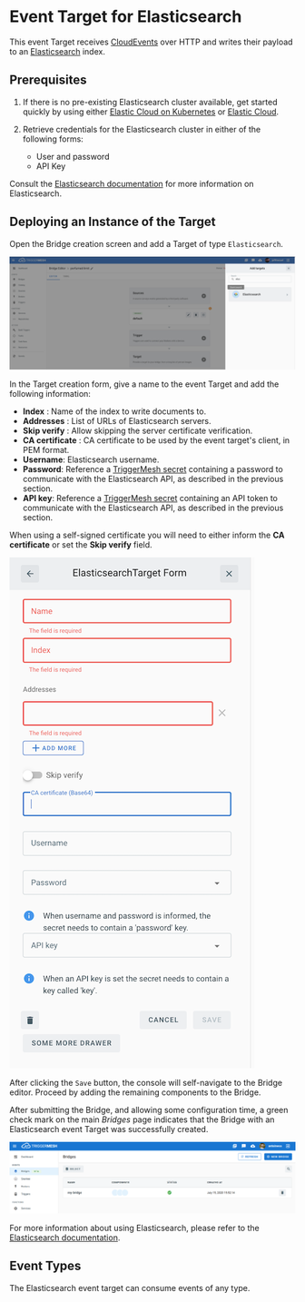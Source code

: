 # Event Target for Elasticsearch

This event Target receives [CloudEvents][ce] over HTTP and writes their payload to an [Elasticsearch][es] index.

## Prerequisites

1. If there is no pre-existing Elasticsearch cluster available, get started quickly by using either [Elastic Cloud on Kubernetes][eck] or [Elastic Cloud][elasticcloud].

1. Retrieve credentials for the Elasticsearch cluster in either of the following forms:
    * User and password
    * API Key

Consult the [Elasticsearch documentation][docs] for more information on Elasticsearch.

## Deploying an Instance of the Target

Open the Bridge creation screen and add a Target of type `Elasticsearch`.

![Adding a Elasticsearch Target](../images/elasticsearch-target/create-bridge-1.png)

In the Target creation form, give a name to the event Target and add the following information:

* **Index** : Name of the index to write documents to.
* **Addresses** : List of URLs of Elasticsearch servers.
* **Skip verify** : Allow skipping the server certificate verification.
* **CA certificate** : CA certificate to be used by the event target's client, in PEM format.
* **Username**: Elasticsearch username.
* **Password**:  Reference a [TriggerMesh secret](../guides/secrets.md) containing a password to communicate with the Elasticsearch API, as described in the previous section.
* **API key**: Reference a [TriggerMesh secret](../guides/secrets.md) containing an API token to communicate with the Elasticsearch API, as described in the previous section.

When using a self-signed certificate you will need to either inform the **CA certificate** or set the **Skip verify** field.

![Elastic target form](../images/elasticsearch-target/create-bridge-2.png)

After clicking the `Save` button, the console will self-navigate to the Bridge editor. Proceed by adding the remaining components to the Bridge.

After submitting the Bridge, and allowing some configuration time, a green check mark on the main _Bridges_ page indicates that the Bridge with an Elasticsearch event Target was successfully created.

![Bridge status](../images/bridge-status-green.png)

For more information about using Elasticsearch, please refer to the [Elasticsearch documentation][docs].

## Event Types

The Elasticsearch event target can consume events of any type.

[eck]: https://github.com/elastic/cloud-on-k8s
[elasticcloud]: https://www.elastic.co/cloud/
[es]:https://www.elastic.co/elasticsearch/
[docs]:https://www.elastic.co/guide/index.html
[ce]: https://cloudevents.io
